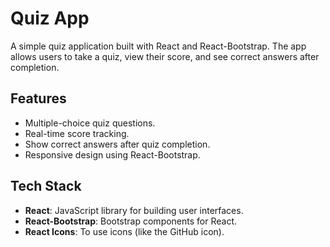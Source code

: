 # Quiz App 


<a href='https://quiz-app-suhel.netlify.app/'></a>

A simple quiz application built with React and React-Bootstrap. The app allows users to take a quiz, view their score, and see correct answers after completion.

## Features

- Multiple-choice quiz questions.
- Real-time score tracking.
- Show correct answers after quiz completion.
- Responsive design using React-Bootstrap.

## Tech Stack

- **React**: JavaScript library for building user interfaces.
- **React-Bootstrap**: Bootstrap components for React.
- **React Icons**: To use icons (like the GitHub icon).



